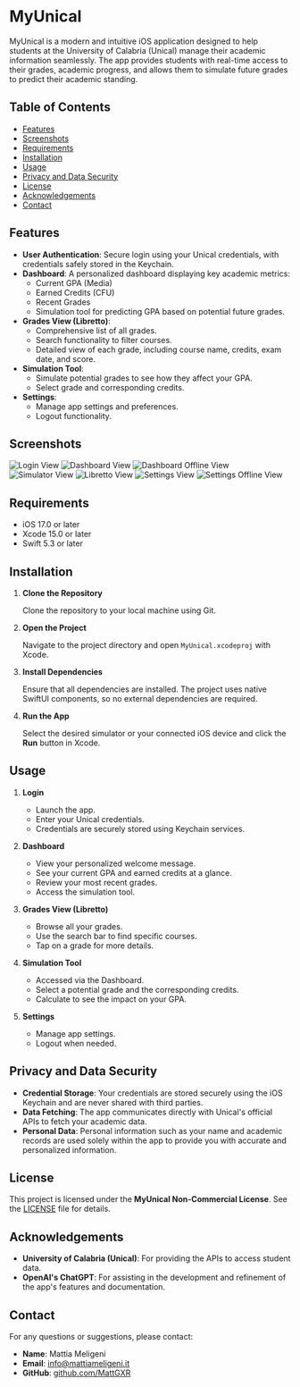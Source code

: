 # MyUnical

MyUnical is a modern and intuitive iOS application designed to help students at the University of Calabria (Unical) manage their academic information seamlessly. The app provides students with real-time access to their grades, academic progress, and allows them to simulate future grades to predict their academic standing.

## Table of Contents

- [Features](#features)
- [Screenshots](#screenshots)
- [Requirements](#requirements)
- [Installation](#installation)
- [Usage](#usage)
- [Privacy and Data Security](#privacy-and-data-security)
- [License](#license)
- [Acknowledgements](#acknowledgements)
- [Contact](#contact)

## Features

- **User Authentication**: Secure login using your Unical credentials, with credentials safely stored in the Keychain.
- **Dashboard**: A personalized dashboard displaying key academic metrics:
  - Current GPA (Media)
  - Earned Credits (CFU)
  - Recent Grades
  - Simulation tool for predicting GPA based on potential future grades.
- **Grades View (Libretto)**:
  - Comprehensive list of all grades.
  - Search functionality to filter courses.
  - Detailed view of each grade, including course name, credits, exam date, and score.
- **Simulation Tool**:
  - Simulate potential grades to see how they affect your GPA.
  - Select grade and corresponding credits.
- **Settings**:
  - Manage app settings and preferences.
  - Logout functionality.

## Screenshots

![Login View](screenshots/login.PNG)
![Dashboard View](screenshots/dashboard_Redacted.PNG)
![Dashboard Offline View](screenshots/dashboard_offline_Redacted.PNG)
![Simulator View](screenshots/simulator.PNG)
![Libretto View](screenshots/libretto.PNG)
![Settings View](screenshots/settings_Redacted.PNG)
![Settings Offline View](screenshots/settings_offline_Redacted.png)


## Requirements

- iOS 17.0 or later
- Xcode 15.0 or later
- Swift 5.3 or later

## Installation

1. **Clone the Repository**

   Clone the repository to your local machine using Git.

2. **Open the Project**

   Navigate to the project directory and open `MyUnical.xcodeproj` with Xcode.

3. **Install Dependencies**

   Ensure that all dependencies are installed. The project uses native SwiftUI components, so no external dependencies are required.

4. **Run the App**

   Select the desired simulator or your connected iOS device and click the **Run** button in Xcode.

## Usage

1. **Login**

   - Launch the app.
   - Enter your Unical credentials.
   - Credentials are securely stored using Keychain services.

2. **Dashboard**

   - View your personalized welcome message.
   - See your current GPA and earned credits at a glance.
   - Review your most recent grades.
   - Access the simulation tool.

3. **Grades View (Libretto)**

   - Browse all your grades.
   - Use the search bar to find specific courses.
   - Tap on a grade for more details.

4. **Simulation Tool**

   - Accessed via the Dashboard.
   - Select a potential grade and the corresponding credits.
   - Calculate to see the impact on your GPA.

5. **Settings**

   - Manage app settings.
   - Logout when needed.

## Privacy and Data Security

- **Credential Storage**: Your credentials are stored securely using the iOS Keychain and are never shared with third parties.
- **Data Fetching**: The app communicates directly with Unical's official APIs to fetch your academic data.
- **Personal Data**: Personal information such as your name and academic records are used solely within the app to provide you with accurate and personalized information.

## License

This project is licensed under the **MyUnical Non-Commercial License**. See the [LICENSE](LICENSE.md) file for details.

## Acknowledgements

- **University of Calabria (Unical)**: For providing the APIs to access student data.
- **OpenAI's ChatGPT**: For assisting in the development and refinement of the app's features and documentation.

## Contact

For any questions or suggestions, please contact:

- **Name**: Mattia Meligeni
- **Email**: [info@mattiameligeni.it](mailto:info@mattiameligeni.it)
- **GitHub**: [github.com/MattGXR](https://github.com/MattGXR)
